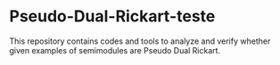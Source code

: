 # Pseudo-Dual-Rickart-teste
This repository contains codes and tools to analyze and verify whether given examples of semimodules are Pseudo Dual Rickart.
